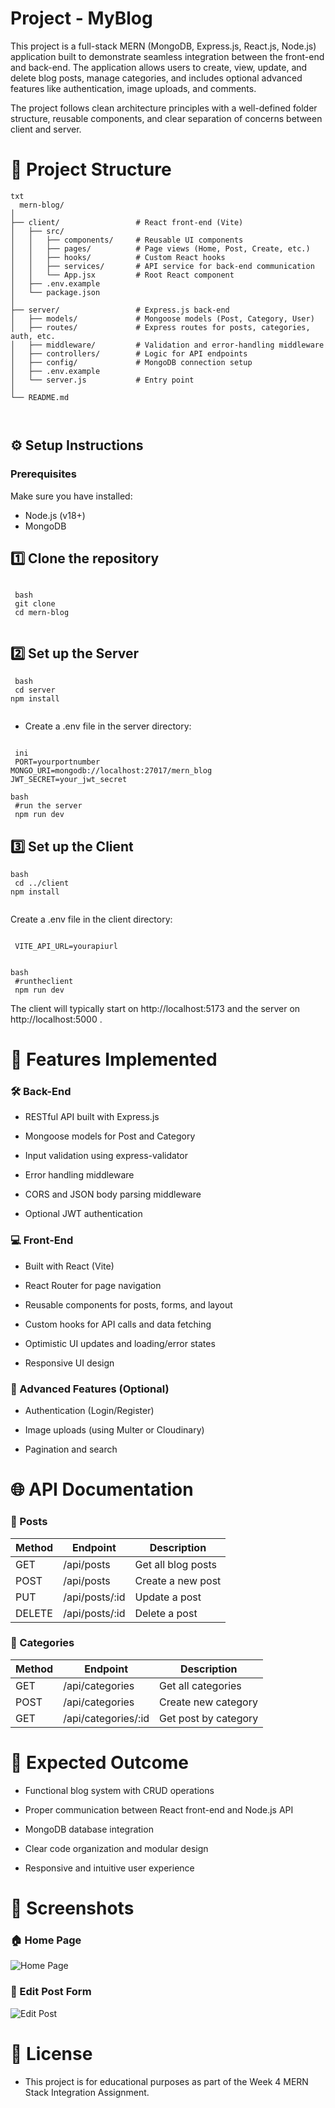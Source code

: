 #   Project - MyBlog
This project is a full-stack MERN (MongoDB, Express.js, React.js, Node.js) application built to demonstrate seamless integration between the front-end and back-end. The application allows users to create, view, update, and delete blog posts, manage categories, and includes optional advanced features like authentication, image uploads, and comments.

The project follows clean architecture principles with a well-defined folder structure, reusable components, and clear separation of concerns between client and server.

# 📁 Project Structure
 <pre><code>txt 
  mern-blog/
│
├── client/                 # React front-end (Vite)
│   ├── src/
│   │   ├── components/     # Reusable UI components
│   │   ├── pages/          # Page views (Home, Post, Create, etc.)
│   │   ├── hooks/          # Custom React hooks
│   │   ├── services/       # API service for back-end communication
│   │   └── App.jsx         # Root React component
│   ├── .env.example
│   └── package.json
│
├── server/                 # Express.js back-end
│   ├── models/             # Mongoose models (Post, Category, User)
│   ├── routes/             # Express routes for posts, categories, auth, etc.
│   ├── middleware/         # Validation and error-handling middleware
│   ├── controllers/        # Logic for API endpoints
│   ├── config/             # MongoDB connection setup
│   ├── .env.example
│   └── server.js           # Entry point
│
└── README.md

 </code></pre>


## ⚙️ Setup Instructions
### Prerequisites


Make sure you have installed:

- Node.js (v18+)
- MongoDB



## 1️⃣ Clone the repository
<pre><code> 
 bash
 git clone <your-repo-url>
 cd mern-blog

</code></pre>
## 2️⃣ Set up the Server
<pre><code> bash
 cd server
npm install

</code></pre>


- Create a .env file in the server directory:

<pre><code>
 ini
 PORT=yourportnumber
MONGO_URI=mongodb://localhost:27017/mern_blog
JWT_SECRET=your_jwt_secret
</code></pre>


<pre><code>bash
 #run the server
 npm run dev
</code></pre>

## 3️⃣ Set up the Client
<pre><code>bash
 cd ../client
npm install

</code></pre>


Create a .env file in the client directory:

<pre><code>
 VITE_API_URL=yourapiurl

</code></pre>


<pre><code>bash
 #runtheclient
 npm run dev
</code></pre>


The client will typically start on http://localhost:5173
 and the server on http://localhost:5000
.

# 🧩 Features Implemented
###  🛠 Back-End

- RESTful API built with Express.js

- Mongoose models for Post and Category

- Input validation using express-validator

- Error handling middleware

- CORS and JSON body parsing middleware

- Optional JWT authentication

### 💻 Front-End

- Built with React (Vite)

- React Router for page navigation

- Reusable components for posts, forms, and layout

- Custom hooks for API calls and data fetching

- Optimistic UI updates and loading/error states

- Responsive UI design

### 🧠 Advanced Features (Optional)

- Authentication (Login/Register)

- Image uploads (using Multer or Cloudinary)

- Pagination and search



# 🌐 API Documentation
### 🔹 Posts
| Method | Endpoint           | Description         |
|--------|--------------------|---------------------|
| GET    | /api/posts         | Get all blog posts  |
| POST   | /api/posts         | Create a new post   |
| PUT    | /api/posts/:id     | Update a post       |
| DELETE | /api/posts/:id     | Delete a post       |

### 🔹 Categories
| Method | Endpoint           | Description         |
|--------|--------------------|---------------------|
| GET    | /api/categories    | Get all categories  |
| POST   | /api/categories    | Create new category |
| GET    | /api/categories/:id| Get post by category|

# 🧪 Expected Outcome

- Functional blog system with CRUD operations

- Proper communication between React front-end and Node.js API

- MongoDB database integration

- Clear code organization and modular design

- Responsive and intuitive user experience

# 📸 Screenshots 

### 🏠 Home Page
![Home Page](./assets/blog2.png)

### 📝 Edit Post Form
![Edit Post](./assets/blog1.png)

# 📜 License

- This project is for educational purposes as part of the Week 4 MERN Stack Integration Assignment.








